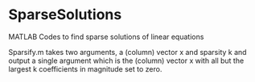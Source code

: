 # SparseSolutions
MATLAB Codes to find sparse solutions of linear equations 

Sparsify.m takes two arguments, a (column) vector x and sparsity k and output a single argument which is the (column) vector x with all but the largest k coefficients in magnitude set to zero. 
